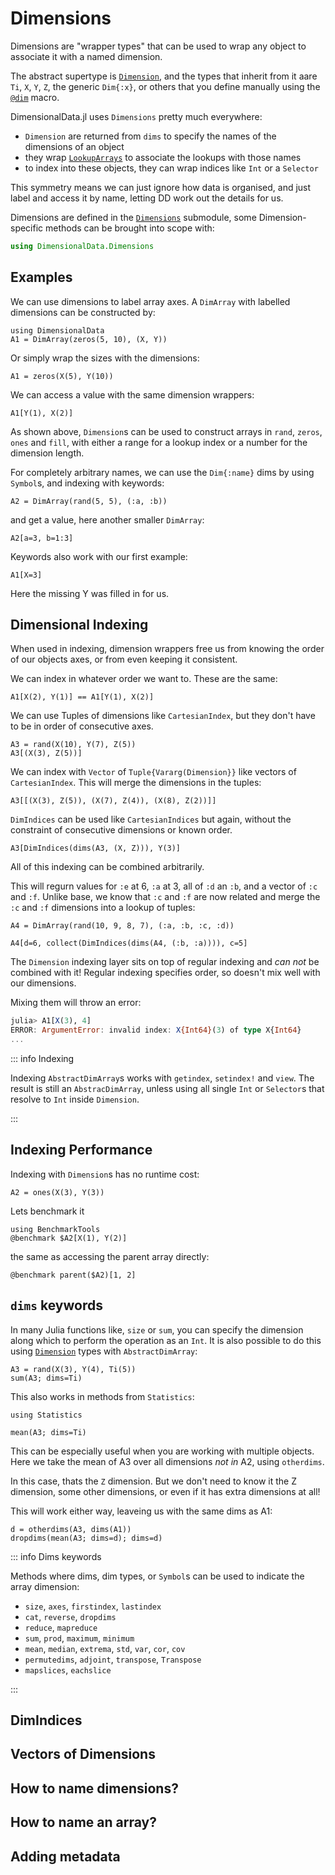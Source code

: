 # Dimensions

Dimensions are "wrapper types" that can be used to wrap any 
object to associate it with a named dimension.

The abstract supertype is [`Dimension`](@ref), and the types
that inherit from it aare `Ti`, `X`, `Y`, `Z`, the generic `Dim{:x}`, 
or others that you define manually using the [`@dim`](@ref) macro.

DimensionalData.jl uses `Dimensions` pretty much everywhere: 

- `Dimension` are returned from `dims` to specify the names of the dimensions of an object
- they wrap [`LookupArrays`](@ref) to associate the lookups with those names
- to index into these objects, they can wrap indices like `Int` or a `Selector` 

This symmetry means we can just ignore how data is organised, and
just label and access it by name, letting DD work out the details for us.

Dimensions are defined in the [`Dimensions`](@ref) submodule, some 
Dimension-specific methods can be brought into scope with:

```julia
using DimensionalData.Dimensions
```

## Examples

We can use dimensions to label array axes.
A `DimArray` with labelled dimensions can be constructed by:

```@ansi dimensions
using DimensionalData
A1 = DimArray(zeros(5, 10), (X, Y))
```

Or simply wrap the sizes with the dimensions:

```@ansi dimensions
A1 = zeros(X(5), Y(10))
```

We can access a value with the same dimension wrappers:

```@ansi dimensions
A1[Y(1), X(2)]
```

As shown above, `Dimension`s can be used to construct arrays in `rand`, `zeros`,
`ones` and `fill`, with either a range for a lookup index or a number for the
dimension length.

For completely arbitrary names, we can use the `Dim{:name}` dims 
by using `Symbol`s, and indexing with keywords:

```@ansi dimensions
A2 = DimArray(rand(5, 5), (:a, :b))
```

and get a value, here another smaller `DimArray`:

```@ansi dimensions
A2[a=3, b=1:3]
```

Keywords also work with our first example:

```@ansi dimensions
A1[X=3]
```

Here the missing Y was filled in for us.


## Dimensional Indexing

When used in indexing, dimension wrappers free us from knowing the 
order of our objects axes, or from even keeping it consistent. 

We can index in whatever order we want to. These are the same:

```@ansi dimensions
A1[X(2), Y(1)] == A1[Y(1), X(2)]
```

We can use Tuples of dimensions like `CartesianIndex`, but they don't 
have to be in order of consecutive axes.

```@ansi dimensions
A3 = rand(X(10), Y(7), Z(5))
A3[(X(3), Z(5))]
```

We can index with `Vector` of `Tuple{Vararg(Dimension}}` like vectors of
`CartesianIndex`. This will merge the dimensions in the tuples:

```@ansi dimensions
A3[[(X(3), Z(5)), (X(7), Z(4)), (X(8), Z(2))]]
```

`DimIndices` can be used like `CartesianIndices` but again, without the 
constraint of consecutive dimensions or known order.

```@ansi dimensions
A3[DimIndices(dims(A3, (X, Z))), Y(3)]
```

All of this indexing can be combined arbitrarily.

This will regurn values for `:e` at 6, `:a` at 3, all of `:d` an `:b`, and a vector of `:c` 
and `:f`. Unlike base, we know that `:c` and `:f` are now related and merge the `:c` and `:f`
dimensions into a lookup of tuples:

```@ansi dimensions
A4 = DimArray(rand(10, 9, 8, 7), (:a, :b, :c, :d))

A4[d=6, collect(DimIndices(dims(A4, (:b, :a)))), c=5] 
```

The `Dimension` indexing layer sits on top of regular indexing and _can not_ be combined 
with it! Regular indexing specifies order, so doesn't mix well with our dimensions.

Mixing them will throw an error:

```julia
julia> A1[X(3), 4]
ERROR: ArgumentError: invalid index: X{Int64}(3) of type X{Int64}
...
```

::: info Indexing

Indexing `AbstractDimArray`s works with `getindex`, `setindex!` and
`view`. The result is still an `AbstracDimArray`, unless using all single
`Int` or `Selector`s that resolve to `Int` inside `Dimension`.

:::


## Indexing Performance

Indexing with `Dimension`s has no runtime cost:

```@ansi dimensions
A2 = ones(X(3), Y(3))
```

Lets benchmark it

```@ansi dimensions
using BenchmarkTools
@benchmark $A2[X(1), Y(2)]
```

the same as accessing the parent array directly:

```@ansi dimensions
@benchmark parent($A2)[1, 2]
```


## `dims` keywords

In many Julia functions like, `size` or `sum`, you can specify the dimension
along which to perform the operation as an `Int`. It is also possible to do this
using [`Dimension`](@ref) types with `AbstractDimArray`:

````@ansi dimensions
A3 = rand(X(3), Y(4), Ti(5))
sum(A3; dims=Ti)
````

This also works in methods from `Statistics`:

````@example dimensions
using Statistics
````

````@ansi dimensions
mean(A3; dims=Ti)
````

This can be especially useful when you are working with multiple objects.
Here we take the mean of A3 over all dimensions _not in_ A2, using `otherdims`.

In this case, thats the `Z` dimension. But we don't need to know it the Z 
dimension, some other dimensions, or even if it has extra dimensions at all!

This will work either way, leaveing us with the same dims as A1:

````@ansi dimensions
d = otherdims(A3, dims(A1))
dropdims(mean(A3; dims=d); dims=d)
````

::: info Dims keywords

Methods where dims, dim types, or `Symbol`s can be used to indicate the array dimension:

- `size`, `axes`, `firstindex`, `lastindex`
- `cat`, `reverse`, `dropdims`
- `reduce`, `mapreduce`
- `sum`, `prod`, `maximum`, `minimum`
- `mean`, `median`, `extrema`, `std`, `var`, `cor`, `cov`
- `permutedims`, `adjoint`, `transpose`, `Transpose`
- `mapslices`, `eachslice`

:::


## DimIndices
## Vectors of Dimensions

## How to name dimensions?
## How to name an array?
## Adding metadata
